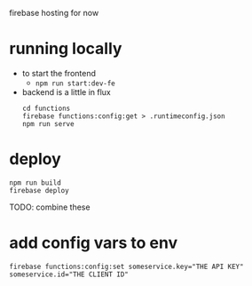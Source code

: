 firebase hosting for now

running locally
===============
- to start the frontend 
  - `npm run start:dev-fe` 
- backend is a little in flux
  ```
  cd functions
  firebase functions:config:get > .runtimeconfig.json
  npm run serve
  ```



deploy
======
```
npm run build
firebase deploy
```
TODO: combine these


add config vars to env 
======================
```
firebase functions:config:set someservice.key="THE API KEY" someservice.id="THE CLIENT ID"
```
